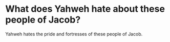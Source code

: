 # What does Yahweh hate about these people of Jacob?

Yahweh hates the pride and fortresses of these people of Jacob.
